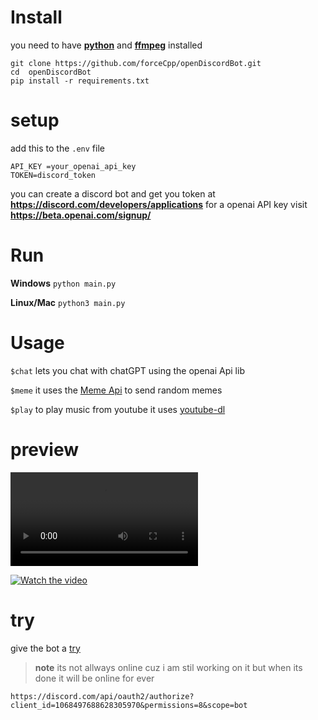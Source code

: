 # Install
you need to have **<a  href="https://www.python.org/">python</a>** and **<a  href="https://ffmpeg.org/download.html">ffmpeg</a>** installed

```
git clone https://github.com/forceCpp/openDiscordBot.git
cd  openDiscordBot
pip install -r requirements.txt
```

# setup

add this to the `.env` file

```
API_KEY =your_openai_api_key
TOKEN=discord_token
```
you can create a discord bot and get you token at **https://discord.com/developers/applications**
for a openai API key visit **https://beta.openai.com/signup/**

# Run 

**Windows**
`python main.py`

**Linux/Mac**
`python3 main.py`


# Usage
`$chat` lets you chat with chatGPT using the openai Api lib

`$meme` it uses the  <a  href="https://github.com/D3vd/Meme_Api">Meme Api</a>  to send random memes  

`$play` to play music from youtube it uses <a  href="https://github.com/ytdl-org/youtube-dl">youtube-dl</a>

# preview
![Game Process](https://raw.githubusercontent.com/forceCpp/openDiscordBot/main/preview/chat.mp4)

[![Watch the video](https://github.com/forceCpp/openDiscordBot/blob/main/preview/meme.png)](https://raw.githubusercontent.com/forceCpp/openDiscordBot/main/preview/meme.mp4)

# try
give the bot a <a  href="https://discord.com/api/oauth2/authorize?client_id=1068497688628305970&permissions=8&scope=bot">try</a>
> **note** its not allways online cuz i am stil working on it
but when its done it will be online for ever

` https://discord.com/api/oauth2/authorize?client_id=1068497688628305970&permissions=8&scope=bot `